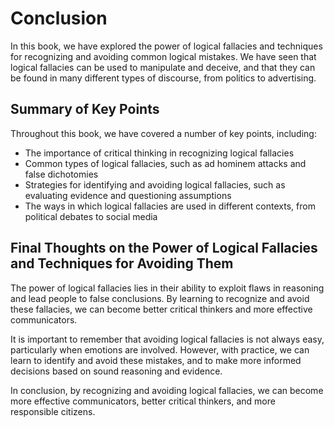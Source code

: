 Conclusion
==========

In this book, we have explored the power of logical fallacies and techniques for recognizing and avoiding common logical mistakes. We have seen that logical fallacies can be used to manipulate and deceive, and that they can be found in many different types of discourse, from politics to advertising.

Summary of Key Points
---------------------

Throughout this book, we have covered a number of key points, including:

* The importance of critical thinking in recognizing logical fallacies
* Common types of logical fallacies, such as ad hominem attacks and false dichotomies
* Strategies for identifying and avoiding logical fallacies, such as evaluating evidence and questioning assumptions
* The ways in which logical fallacies are used in different contexts, from political debates to social media

Final Thoughts on the Power of Logical Fallacies and Techniques for Avoiding Them
---------------------------------------------------------------------------------

The power of logical fallacies lies in their ability to exploit flaws in reasoning and lead people to false conclusions. By learning to recognize and avoid these fallacies, we can become better critical thinkers and more effective communicators.

It is important to remember that avoiding logical fallacies is not always easy, particularly when emotions are involved. However, with practice, we can learn to identify and avoid these mistakes, and to make more informed decisions based on sound reasoning and evidence.

In conclusion, by recognizing and avoiding logical fallacies, we can become more effective communicators, better critical thinkers, and more responsible citizens.

